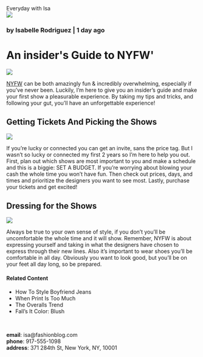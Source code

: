<!DOCTYPE html>
<html>
  <head>
    Everyday with Isa<br>
  </head>
  <body>
    <a href="#contact"><img src="https://content.codecademy.com/courses/learn-html/elements-and-structure/profile.jpg"/></a>
    <h3>by Isabelle Rodriguez | 1 day ago</h3>
    <h1 id="title">An insider's Guide to NYFW'</h1>
    <img src="https://content.codecademy.com/courses/learn-html/elements-and-structure/image-three.jpeg"/>
    <p id="post1">
      <a href="https://en.wikipedia.org/wiki/New_York_Fashion_Week" target="_blank">NYFW</a> can be both amazingly fun & incredibly overwhelming, especially if
      you’ve never been. Luckily, I’m here to give you an insider’s guide and
      make your first show a pleasurable experience. By taking my tips and
      tricks, and following your gut, you’ll have an unforgettable experience!
    </p>
    <h2 id="booking_details">Getting Tickets And Picking the Shows</h2>
    <img src="https://content.codecademy.com/courses/learn-html/elements-and-structure/image-two.jpeg"/>
    <p>If you’re lucky or connected you can get an invite, sans the price tag. But I wasn’t so lucky or connected my first 2 years so I’m here to help you out. First, plan out which shows are most important to you and make a schedule and this is a biggie: SET A BUDGET. If you’re worrying about blowing your cash the whole time you won’t have fun. Then check out prices, days, and times and prioritize the designers you want to see most. Lastly, purchase your tickets and get excited!</p>
    <h2>Dressing for the Shows</h2>
    <img src="https://content.codecademy.com/courses/learn-html/elements-and-structure/image-one.jpeg"/>
    <p id="post2">Always be true to your own sense of style, if you don’t you’ll be uncomfortable the whole time and it will show. Remember, NYFW is about expressing yourself and taking in what the designers have chosen to express through their new lines. Also it’s important to wear shoes you’ll be comfortable in all day. Obviously you want to look good, but you’ll be on your feet all day long, so be prepared.</p>
    <h4>Related Content</h4>
    <ul>
      <li>How To Style Boyfriend Jeans</li>
      <li>When Print Is Too Much</li>
      <li>The Overalls Trend</li>
      <li>Fall’s It Color: Blush</li>
    </ul><br>
    <div id="contact">
      <p><strong>email</strong>: isa@fashionblog.com <br> <strong>phone</strong>: 917-555-1098 <br> <strong>address</strong>: 371 284th St, New York, NY, 10001</p>
    </div>
  </body>
</html>

